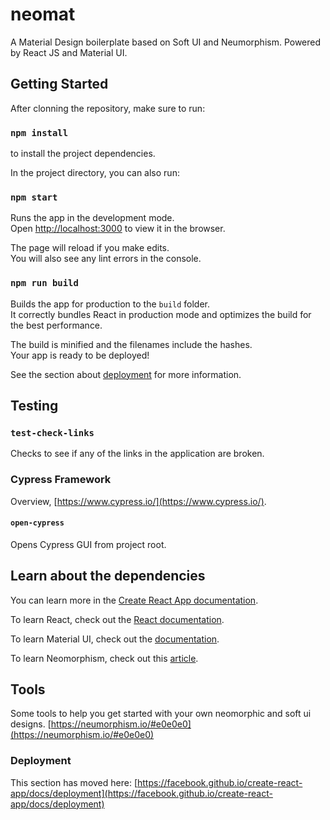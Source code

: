# neomat

A Material Design boilerplate based on Soft UI and Neumorphism. Powered by React JS and Material UI.

## Getting Started

After clonning the repository, make sure to run:

### `npm install`

to install the project dependencies.

In the project directory, you can also run:

### `npm start`

Runs the app in the development mode.\
Open [http://localhost:3000](http://localhost:3000) to view it in the browser.

The page will reload if you make edits.\
You will also see any lint errors in the console.

### `npm run build`

Builds the app for production to the `build` folder.\
It correctly bundles React in production mode and optimizes the build for the best performance.

The build is minified and the filenames include the hashes.\
Your app is ready to be deployed!

See the section about [deployment](https://facebook.github.io/create-react-app/docs/deployment) for more information.

## Testing

### `test-check-links`

Checks to see if any of the links in the application are broken.

### Cypress Framework

Overview, [https://www.cypress.io/](https://www.cypress.io/).

#### `open-cypress`

Opens Cypress GUI from project root.

## Learn about the dependencies 

You can learn more in the [Create React App documentation](https://facebook.github.io/create-react-app/docs/getting-started).

To learn React, check out the [React documentation](https://reactjs.org/).

To learn Material UI, check out the [documentation](https://material-ui.com/).

To learn Neomorphism, check out this [article](https://medium.muz.li/neumorphic-design-ad5586796b1b).

## Tools

Some tools to help you get started with your own neomorphic and soft ui designs.
[https://neumorphism.io/#e0e0e0](https://neumorphism.io/#e0e0e0)

### Deployment

This section has moved here: [https://facebook.github.io/create-react-app/docs/deployment](https://facebook.github.io/create-react-app/docs/deployment)